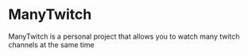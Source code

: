 # ManyTwitch

ManyTwitch is a personal project that allows you to watch many twitch channels at the same time
